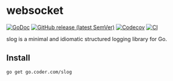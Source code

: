 # websocket

[![GoDoc](https://godoc.org/go.coder.com/slog?status.svg)](https://godoc.org/go.coder.com/slog)
[![GitHub release (latest SemVer)](https://img.shields.io/github/v/release/cdr/slog?color=critical&sort=semver)](https://github.com/cdr/slog/releases)
[![Codecov](https://img.shields.io/codecov/c/github/cdr/slog.svg?color=success)](https://codecov.io/gh/cdr/slog)
[![CI](https://img.shields.io/circleci/build/github/cdr/slog?label=ci)](https://github.com/cdr/slog/commits/master)

slog is a minimal and idiomatic structured logging library for Go.

## Install

```bash
go get go.coder.com/slog
```
